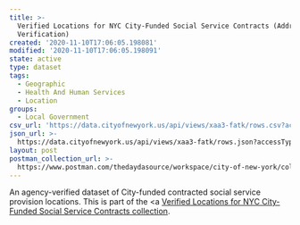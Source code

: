 ```yaml
---
title: >-
  Verified Locations for NYC City-Funded Social Service Contracts (Address
  Verification)
created: '2020-11-10T17:06:05.198081'
modified: '2020-11-10T17:06:05.198091'
state: active
type: dataset
tags:
  - Geographic
  - Health And Human Services
  - Location
groups:
  - Local Government
csv_url: 'https://data.cityofnewyork.us/api/views/xaa3-fatk/rows.csv?accessType=DOWNLOAD'
json_url: >-
  https://data.cityofnewyork.us/api/views/xaa3-fatk/rows.json?accessType=DOWNLOAD
layout: post
postman_collection_url: >-
  https://www.postman.com/thedaydasource/workspace/city-of-new-york/collection/15909983-96eb521b-f63c-4f70-a9bf-932a116a3526
---
```

An agency-verified dataset of City-funded contracted social service provision locations.
This is part of the <a <a href='https://data.cityofnewyork.us/browse?Data-Collection_Data-Collection=Verified+Locations+for+NYC+City-Funded+Social+Service+Contracts'>Verified Locations for NYC City-Funded Social Service Contracts collection</a>.
